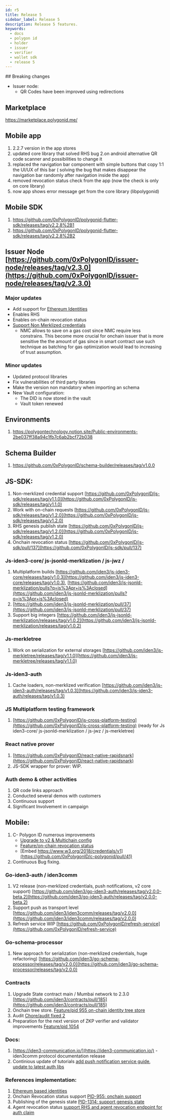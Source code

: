 ```yaml
---
id: r5
title: Release 5
sidebar_label: Release 5
description: Release 5 features.
keywords:
  - docs
  - polygon id
  - holder
  - issuer
  - verifier
  - wallet sdk
  - release 5
---
```


## Breaking changes

- Issuer node:
  - QR Codes have been improved using redirections

## Marketplace

https://marketplace.polygonid.me/

## Mobile app

1. 2.2.7 version in the app stores
2. updated core library that solved RHS bug
   2.on android alternative QR code scanner and possibilities to change it
3. replaced the navigation bar component with simple buttons that copy 1:1 the UI/UX of this bar ( solving the bug that makes disappear the navigation bar randomly after navigation inside the app)
4. removed revocation status check from the app (now the check is only on core library)
5. now app shows error message get from the core library (libpolygonid)

## Mobile SDK

1. https://github.com/0xPolygonID/polygonid-flutter-sdk/releases/tag/v2.2.8%2B1
2. https://github.com/0xPolygonID/polygonid-flutter-sdk/releases/tag/v2.2.8%2B2

## Issuer Node [https://github.com/0xPolygonID/issuer-node/releases/tag/v2.3.0](https://github.com/0xPolygonID/issuer-node/releases/tag/v2.3.0)

### Major updates

- Add support for [Ethereum Identities](https://polygonid.atlassian.net/wiki/spaces/PI/pages/78675969/guide+Ethereum+based+identity)
- Enables RHS
- Enables on-chain revocation status
- [Support Non Merklized credentials](https://polygonid.atlassian.net/wiki/spaces/PI/pages/62783502/Core+Support+of+Non-merklized+credentials)
  - NMC allows to save on a gas cost since NMC require less constrains. This become more crucial for onchain issuer that is more sensitive the the amount of gas since in smart contract use such technique as batching for gas optimization would lead to increasing of trust assumption.

### Minor updates

- Updated protocol libraries
- Fix vulnerabilities of third party libraries
- Make the version non mandatory when importing an schema
- New Vault configuration:
  - The DID is now stored in the vault
  - Vault token renewed

## Environments

1. https://polygontechnology.notion.site/Public-environments-2be037ff38a94c1fb7c6ab2bcf72b038

## Schema Builder

1. https://github.com/0xPolygonID/schema-builder/releases/tag/v1.0.0

## JS-SDK:

1. Non-merklized credential support [https://github.com/0xPolygonID/js-sdk/releases/tag/v1.1.0](https://github.com/0xPolygonID/js-sdk/releases/tag/v1.1.0)
2. Work with on-chain requests [https://github.com/0xPolygonID/js-sdk/releases/tag/v1.2.0](https://github.com/0xPolygonID/js-sdk/releases/tag/v1.2.0)
3. RHS genesis publish state [https://github.com/0xPolygonID/js-sdk/releases/tag/v1.2.0](https://github.com/0xPolygonID/js-sdk/releases/tag/v1.2.0)
4. Onchain revocation status [https://github.com/0xPolygonID/js-sdk/pull/137](https://github.com/0xPolygonID/js-sdk/pull/137)

### Js-iden3-core/ js-jsonld-merklization / js-jwz /

1. Multiplatform builds [https://github.com/iden3/js-iden3-core/releases/tag/v1.0.3](https://github.com/iden3/js-iden3-core/releases/tag/v1.0.3), [https://github.com/iden3/js-jsonld-merklization/pulls?q=is%3Apr+is%3Aclosed](https://github.com/iden3/js-jsonld-merklization/pulls?q=is%3Apr+is%3Aclosed)
2. [https://github.com/iden3/js-jsonld-merklization/pull/37](https://github.com/iden3/js-jsonld-merklization/pull/37)
3. Support big integers [https://github.com/iden3/js-jsonld-merklization/releases/tag/v1.0.2](https://github.com/iden3/js-jsonld-merklization/releases/tag/v1.0.2)

### Js-merkletree

1. Work on serialization for external storages [https://github.com/iden3/js-merkletree/releases/tag/v1.1.0](https://github.com/iden3/js-merkletree/releases/tag/v1.1.0)

### Js-iden3-auth

1. Cache loaders, non-merklized verification [https://github.com/iden3/js-iden3-auth/releases/tag/v1.0.3](https://github.com/iden3/js-iden3-auth/releases/tag/v1.0.3)

### JS Multiplatform testing framework

1. [https://github.com/0xPolygonID/js-cross-platform-testing](https://github.com/0xPolygonID/js-cross-platform-testing) (ready for Js iden3-core/ js-jsonld-merklization / js-jwz / js-merkletree)

### React native prover

1. [https://github.com/0xPolygonID/react-native-rapidsnark](https://github.com/0xPolygonID/react-native-rapidsnark)
2. JS-SDK wrapper for prover: WIP.

### Auth demo & other activities

1. QR code links approach
2. Conducted several demos with customers
3. Continuous support
4. Significant Involvement in campaign

## Mobile:

1. C- Polygon ID numerous improvements
   - [Upgrade to v2 & Multichain config](https://github.com/0xPolygonID/c-polygonid/pull/37)
   - [Feature/on-chain revocation status](https://github.com/0xPolygonID/c-polygonid/pull/34)
   - [Embed https://www.w3.org/2018/credentials/v1](https://github.com/0xPolygonID/c-polygonid/pull/41)
2. Continuous Bug fixing.

### Go-iden3-auth / iden3comm

1. V2 release (non-merklized credentials, push notifications, v2 core support) [https://github.com/iden3/go-iden3-auth/releases/tag/v2.0.0-beta.2](https://github.com/iden3/go-iden3-auth/releases/tag/v2.0.0-beta.2)
2. Support push as transport level [https://github.com/iden3/iden3comm/releases/tag/v2.0.0](https://github.com/iden3/iden3comm/releases/tag/v2.0.0)
3. Refresh service WIP [https://github.com/0xPolygonID/refresh-service](https://github.com/0xPolygonID/refresh-service)

### Go-schema-processor

1. New approach for serialization (non-merklized credentials, huge refactoring) [https://github.com/iden3/go-schema-processor/releases/tag/v2.0.0](https://github.com/iden3/go-schema-processor/releases/tag/v2.0.0)

### Contracts

1. Upgrade State contract main / Mumbai network to 2.3.0 [https://github.com/iden3/contracts/pull/185](https://github.com/iden3/contracts/pull/185)
2. Onchain tree store. [Feature/pid 955 on-chain identity tree store](https://github.com/iden3/contracts/pull/180)
3. Audit [Chore/audit fixed 2](https://github.com/iden3/contracts/pull/177)
4. Preparation for the next version of ZKP verifier and validator improvements [Feature/pid 1054](https://github.com/iden3/contracts/pull/170)

### Docs:

1. [https://iden3-communication.io/](https://iden3-communication.io/) - iden3comm protocol documentation
   release
2. Continious update of tutorials [add push notification service guide](https://devs.polygonid.com/docs/wallet/push-notification/), [update to latest auth libs](https://github.com/0xPolygonID/tutorials/pull/87)

### References implementation:

1. [Ethereum based identities](https://github.com/iden3/identity-server/pull/287)
2. Onchain Revocation status support [PID-955: onchain support](https://github.com/iden3/identity-server/pull/305)
3. Publishing of the genesis state [PID-1314: support genesis state](https://github.com/iden3/identity-server/pull/292)
4. Agent revocation status [support RHS and agent revocation endpoint for auth claim](https://github.com/iden3/identity-server/pull/290)
